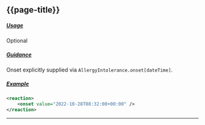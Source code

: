 ## {{page-title}}

<h5><ins>Usage</ins></h5>

<span class="mro-circle optional" title="Optional"></span> Optional

<h5><ins>Guidance</ins></h5>

Onset explicitly supplied via `AllergyIntolerance.onset[dateTime]`.

<h5><ins>Example</ins></h5>

```xml
<reaction>
    <onset value="2022-10-28T08:32:00+00:00" />
</reaction>
```

---